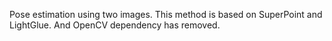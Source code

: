Pose estimation using two images. This method is based on SuperPoint and LightGlue. And OpenCV dependency has removed.
